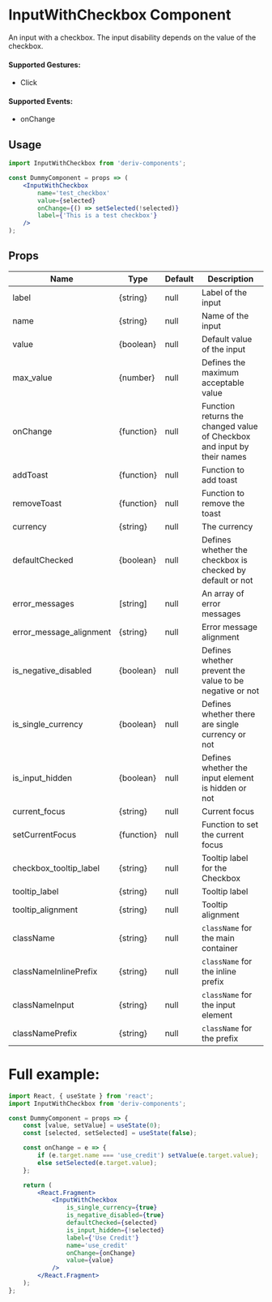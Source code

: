 # InputWithCheckbox Component

An input with a checkbox. The input disability depends on the value of the checkbox.

#### Supported Gestures:

-   Click

#### Supported Events:

-   onChange

## Usage

```jsx
import InputWithCheckbox from 'deriv-components';

const DummyComponent = props => (
    <InputWithCheckbox
        name='test_checkbox'
        value={selected}
        onChange={() => setSelected(!selected)}
        label={'This is a test checkbox'}
    />
);
```

## Props

| Name                    | Type       | Default | Description                                                             |
| ----------------------- | ---------- | ------- | ----------------------------------------------------------------------- |
| label                   | {string}   | null    | Label of the input                                                      |
| name                    | {string}   | null    | Name of the input                                                       |
| value                   | {boolean}  | null    | Default value of the input                                              |
| max_value               | {number}   | null    | Defines the maximum acceptable value                                    |
| onChange                | {function} | null    | Function returns the changed value of Checkbox and input by their names |
| addToast                | {function} | null    | Function to add toast                                                   |
| removeToast             | {function} | null    | Function to remove the toast                                            |
| currency                | {string}   | null    | The currency                                                            |
| defaultChecked          | {boolean}  | null    | Defines whether the checkbox is checked by default or not               |
| error_messages          | [string]   | null    | An array of error messages                                              |
| error_message_alignment | {string}   | null    | Error message alignment                                                 |
| is_negative_disabled    | {boolean}  | null    | Defines whether prevent the value to be negative or not                 |
| is_single_currency      | {boolean}  | null    | Defines whether there are single currency or not                        |
| is_input_hidden         | {boolean}  | null    | Defines whether the input element is hidden or not                      |
| current_focus           | {string}   | null    | Current focus                                                           |
| setCurrentFocus         | {function} | null    | Function to set the current focus                                       |
| checkbox_tooltip_label  | {string}   | null    | Tooltip label for the Checkbox                                          |
| tooltip_label           | {string}   | null    | Tooltip label                                                           |
| tooltip_alignment       | {string}   | null    | Tooltip alignment                                                       |
| className               | {string}   | null    | `className` for the main container                                      |
| classNameInlinePrefix   | {string}   | null    | `className` for the inline prefix                                       |
| classNameInput          | {string}   | null    | `className` for the input element                                       |
| classNamePrefix         | {string}   | null    | `className` for the prefix                                              |

# Full example:

```jsx
import React, { useState } from 'react';
import InputWithCheckbox from 'deriv-components';

const DummyComponent = props => {
    const [value, setValue] = useState(0);
    const [selected, setSelected] = useState(false);

    const onChange = e => {
        if (e.target.name === 'use_credit') setValue(e.target.value);
        else setSelected(e.target.value);
    };

    return (
        <React.Fragment>
            <InputWithCheckbox
                is_single_currency={true}
                is_negative_disabled={true}
                defaultChecked={selected}
                is_input_hidden={!selected}
                label={'Use Credit'}
                name='use_credit'
                onChange={onChange}
                value={value}
            />
        </React.Fragment>
    );
};
```
